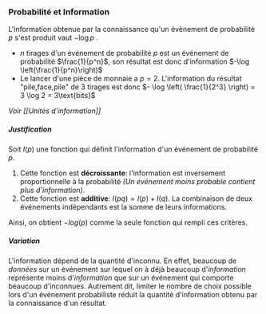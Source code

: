 ### Probabilité et Information

L'information obtenue par la connaissance qu'un événement de probabilité $p$ s'est produit vaut $-\log p$ .

  - $n$ tirages d'un événement de probabilité $p$ est un événement de probabilité $\frac{1}{p^n}$, son résultat est donc d'information $-\log \left(\frac{1}{p^n}\right)$
 - Le lancer d'une pièce de monnaie a $p = 2$. L'information du résultat "pile,face,pile" de $3$ tirages est donc $- \log \left( \frac{1}{2^3} \right) = 3 \log 2 = 3\text{bits}$

*Voir [[Unités d'information]]*

##### Justification

Soit $I(p)$ une fonction qui définit l'information d'un événement de probabilité $p$. 

1. Cette fonction est **décroissante**: l'information est inversement proportionnelle à la probabilité *(Un événement moins probable contient plus d'information)*.
2. Cette fonction est **additive**: $I(pq) = I(p) + I(q)$. La combinaison de deux événements indépendants est la somme de leurs informations.

Ainsi, on obtient $-log(p)$ comme la seule fonction qui rempli ces critères.

##### Variation

L'information dépend de la quantité d'inconnu. En effet, beaucoup de *données* sur un événement sur lequel on à déjà beaucoup d'*information* représente moins d'*information* que sur un événement qui comporte beaucoup d'inconnues.  Autrement dit, limiter le nombre de choix possible lors d'un événement probabiliste réduit la quantité d'information obtenu par la connaissance d'un résultat.
